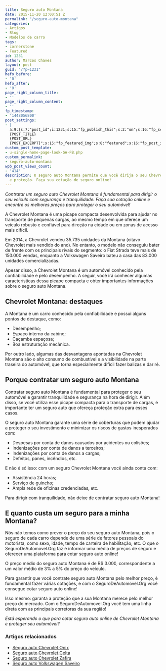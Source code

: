 ```yaml
---
title: Seguro auto Montana
date: 2015-11-20 12:00:51 Z
permalink: "/seguro-auto-montana"
categories:
- Artigos
- Blog
- Modelos de carro
tags:
- cornerstone
- Featured
id: 1231
author: Marcos Chaves
layout: post
guid: "/?p=1231"
hefo_before:
- '0'
hefo_after:
- '0'
page_right_column_title:
- ''
page_right_column_content:
- ''
fp_timestamp:
- '1448056800'
post_settings:
- |
  a:9:{s:7:"post_id";i:1231;s:15:"fp_publish_this";s:2:"on";s:16:"fp_schedule_this";s:3:"yes";s:11:"fp_datetime";s:16:"2015/11/20 20:00";s:18:"fp_timezone_offset";s:3:"120";s:8:"msg_body";s:66:"Novo post no {SITE_NAME}
  {POST_TITLE}
  {POST_URL}
  {POST_EXCERPT}";s:15:"fp_featured_img";s:8:"featured";s:16:"fp_post_img_text";s:0:"";s:5:"pages";a:2:{i:0;s:3:"own";i:1;s:15:"520743491417556";}}
custom_post_template:
- u-single-home-page-look-GA-FB.php
custom_permalink:
- seguro-auto-montana
wpb_post_views_count:
- '414'
description: O seguro auto Montana permite que você dirija o seu Chevrolet com segurança
  e proteção. Faça sua cotação de seguro online!
---
```


_Contratar um seguro auto Chevrolet Montana é fundamental para dirigir o seu veículo com segurança e tranquilidade. Faça sua cotação online e encontre os melhores preços para proteger o seu automóvel!_

A Chevrolet Montana é uma picape compacta desenvolvida para ajudar no transporte de pequenas cargas, ao mesmo tempo em que oferece um veículo robusto e confiável para direção na cidade ou em zonas de acesso mais difícil.

Em 2014, a Chevrolet vendeu 35.735 unidades da Montana (oitavo Chevrolet mais vendido do ano). No entanto, o modelo não conseguiu bater de frente com os principais rivais do segmento: o Fiat Strada teve mais de 150.000 vendas, enquanto a Volkswagen Saveiro bateu a casa das 83.000 unidades comercializadas.

Apesar disso, a Chevrolet Montana é um automóvel conhecido pela confiabilidade e pelo desempenho. A seguir, você irá conhecer algumas características dessa picape compacta e obter importantes informações sobre o seguro auto Montana.

## Chevrolet Montana: destaques

A Montana é um carro conhecido pela confiabilidade e possui alguns pontos de destaque, como:

  * Desempenho;
  * Espaço interno da cabine;
  * Caçamba espaçosa;
  * Boa estruturação mecânica.

Por outro lado, algumas das desvantagens apontadas na Chevrolet Montana são o alto consumo de combustível e a visibilidade na parte traseira do automóvel, que torna especialmente difícil fazer balizas e dar ré.

## Porque contratar um seguro auto Montana

Contratar seguro auto Montana é fundamental para proteger o seu automóvel e garantir tranquilidade e segurança na hora de dirigir. Além disso, se você utiliza esse picape compacta para o transporte de cargas, é importante ter um seguro auto que ofereça proteção extra para esses casos.

O seguro auto Montana garante uma série de coberturas que podem ajudar a proteger o seu investimento e minimizar os riscos de gastos inesperados com:

  * Despesas por conta de danos causados por acidentes ou colisões;
  * Indenizações por conta de danos a terceiros;
  * Indenizações por conta de danos a cargas;
  * Defeitos, panes, incêndios, etc.

E não é só isso: com um seguro Chevrolet Montana você ainda conta com:

  * Assistência 24 horas;
  * Serviço de guincho;
  * Ampla rede de oficinas credenciadas, etc.

Para dirigir com tranquilidade, não deixe de contratar seguro auto Montana!

## E quanto custa um seguro para a minha Montana?

Nós não temos como prever o preço do seu seguro auto Montana, pois o seguro de cada carro depende de uma série de fatores pessoais do motorista, como sexo, idade, tempo de carteira de habilitação, etc. O que o SeguroDeAutomovel.Org faz é informar uma média de preços de seguro e oferecer uma plataforma para cotar seguro auto online!

O preço médio do seguro auto Montana é de R$ 3.000, correspondente a um valor médio de 3% a 5% do preço do veículo.

Para garantir que você contrate seguro auto Montana pelo melhor preço, é fundamental fazer várias cotações, e com o SeguroDeAutomovel.Org você consegue cotar seguro auto online!

Isso mesmo: garanta a proteção que a sua Montana merece pelo melhor preço do mercado. Com o SeguroDeAutomovel.Org você tem uma linha direta com as principais corretoras da sua região!

_Está esperando o que para cotar seguro auto online de Chevrolet Montana e proteger seu automóvel?_

### Artigos relacionados

  * <a href="/seguro-auto-chevrolet-onix" target="_blank">Seguro auto Chevrolet Onix</a>
  * <a href="/seguro-chevrolet-celta" target="_blank">Seguro auto Chevrolet Celta</a>
  * <a href="/seguro-auto-zafira" target="_blank">Seguro auto Chevrolet Zafira</a>
  * <a href="/preco-seguro-saveiro" target="_blank">Seguro auto Volkswagen Saveiro</a>